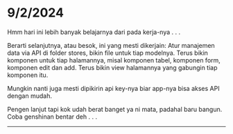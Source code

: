 # 9/2/2024

Hmm hari ini lebih banyak belajarnya dari pada kerja-nya . . .

Berarti selanjutnya, atau besok, ini yang mesti dikerjain:
Atur manajemen data via API di folder stores, bikin file untuk tiap modelnya.
Terus bikin komponen untuk tiap halamannya, misal komponen tabel, komponen form, komponen edit dan add.
Terus bikin view halamannya yang gabungin tiap komponen itu.

Mungkin nanti juga mesti dipikirin api key-nya biar app-nya bisa akses API dengan mudah.

Pengen lanjut tapi kok udah berat banget ya ni mata, padahal baru bangun. Coba genshinan bentar deh . . .

-------------

